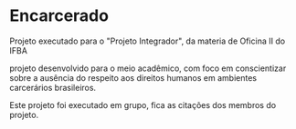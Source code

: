 # Encarcerado
Projeto executado para o "Projeto Integrador", da materia de Oficina II do IFBA

projeto desenvolvido para o meio acadêmico, com foco em conscientizar sobre a ausência do respeito aos direitos humanos em ambientes carcerários brasileiros.

Este projeto foi executado em grupo, fica as citações dos membros do projeto.
